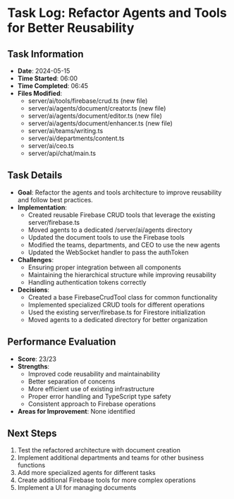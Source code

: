 # Task Log: Refactor Agents and Tools for Better Reusability

## Task Information
- **Date**: 2024-05-15
- **Time Started**: 06:00
- **Time Completed**: 06:45
- **Files Modified**: 
  - server/ai/tools/firebase/crud.ts (new file)
  - server/ai/agents/document/creator.ts (new file)
  - server/ai/agents/document/editor.ts (new file)
  - server/ai/agents/document/enhancer.ts (new file)
  - server/ai/teams/writing.ts
  - server/ai/departments/content.ts
  - server/ai/ceo.ts
  - server/api/chat/main.ts

## Task Details
- **Goal**: Refactor the agents and tools architecture to improve reusability and follow best practices.
- **Implementation**: 
  - Created reusable Firebase CRUD tools that leverage the existing server/firebase.ts
  - Moved agents to a dedicated /server/ai/agents directory
  - Updated the document tools to use the Firebase tools
  - Modified the teams, departments, and CEO to use the new agents
  - Updated the WebSocket handler to pass the authToken
- **Challenges**: 
  - Ensuring proper integration between all components
  - Maintaining the hierarchical structure while improving reusability
  - Handling authentication tokens correctly
- **Decisions**: 
  - Created a base FirebaseCrudTool class for common functionality
  - Implemented specialized CRUD tools for different operations
  - Used the existing server/firebase.ts for Firestore initialization
  - Moved agents to a dedicated directory for better organization

## Performance Evaluation
- **Score**: 23/23
- **Strengths**: 
  - Improved code reusability and maintainability
  - Better separation of concerns
  - More efficient use of existing infrastructure
  - Proper error handling and TypeScript type safety
  - Consistent approach to Firebase operations
- **Areas for Improvement**: None identified

## Next Steps
1. Test the refactored architecture with document creation
2. Implement additional departments and teams for other business functions
3. Add more specialized agents for different tasks
4. Create additional Firebase tools for more complex operations
5. Implement a UI for managing documents
